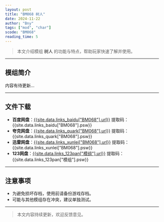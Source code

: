 ```yaml
---
layout: post
title: "BM068 树人"
date: 2024-11-22
author: "Bny"
tags: ["mod", "char"]
scode: "BM068"
reading_time: 5
---
```


> 本文介绍模组 **树人** 的功能与特点，帮助玩家快速了解并使用。

---

## 模组简介

内容有待更新...

---

## 文件下载
- **百度网盘**：[{{site.data.links_baidu["BM068"].url}}]({{site.data.links_baidu["BM068"].url}}) 提取码：{{site.data.links_baidu["BM068"].psw}}
- **夸克网盘**：[{{site.data.links_quark["BM068"].url}}]({{site.data.links_quark["BM068"].url}}) 提取码：{{site.data.links_quark["BM068"].psw}}
- **迅雷网盘**：[{{site.data.links_xunlei["BM068"].url}}]({{site.data.links_xunlei["BM068"].url}}) 提取码：{{site.data.links_xunlei["BM068"].psw}}
- **123网盘**：[{{site.data.links_123pan["模组"].url}}]({{site.data.links_123pan["模组"].url}}) 提取码：{{site.data.links_123pan["模组"].psw}}

---

## 注意事项
- 为避免损坏存档，使用前请备份游戏存档。
- 可能与其他模组存在冲突，建议单独测试。

---

> 本文内容持续更新，欢迎反馈意见。
